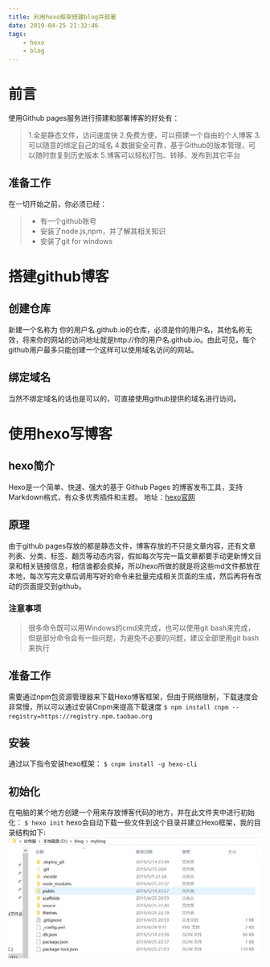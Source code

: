 ```yaml
---
title: 利用hexo框架搭建blog并部署
date: 2019-04-25 21:32:46
tags: 
    - hexo
    - blog
---
```

# 前言
使用Github pages服务进行搭建和部署博客的好处有：
<!--more-->
> 1.全是静态文件，访问速度快
> 2.免费方便，可以搭建一个自由的个人博客
> 3.可以随意的绑定自己的域名
> 4.数据安全可靠，基于Github的版本管理，可以随时恢复到历史版本
> 5.博客可以轻松打包、转移、发布到其它平台


## 准备工作
在一切开始之前，你必须已经：

> - 有一个github账号
> - 安装了node.js,npm，并了解其相关知识
> - 安装了git for windows

# 搭建github博客
## 创建仓库
新建一个名称为 你的用户名.github.io的仓库，必须是你的用户名，其他名称无效，将来你的网站的访问地址就是http://你的用户名.github.io。由此可见，每个github用户最多只能创建一个这样可以使用域名访问的网站。

## 绑定域名
当然不绑定域名的话也是可以的，可直接使用github提供的域名进行访问。




# 使用hexo写博客

## hexo简介
Hexo是一个简单、快速、强大的基于 Github Pages 的博客发布工具，支持Markdown格式，有众多优秀插件和主题。
地址：[hexo官网](http://hexo.io)


## 原理
由于github pages存放的都是静态文件，博客存放的不只是文章内容，还有文章列表、分类、标签、翻页等动态内容，假如每次写完一篇文章都要手动更新博文目录和相关链接信息，相信谁都会疯掉，所以hexo所做的就是将这些md文件都放在本地，每次写完文章后调用写好的命令来批量完成相关页面的生成，然后再将有改动的页面提交到github。

### 注意事项
> 很多命令既可以用Windows的cmd来完成，也可以使用git bash来完成，但是部分命令会有一些问题，为避免不必要的问题，建议全部使用git bash来执行

## 准备工作
需要通过npm包资源管理器来下载Hexo博客框架，但由于网络限制，下载速度会非常慢，所以可以通过安装Cnpm来提高下载速度
`$ npm install cnpm --registry=https://registry.npm.taobao.org`

## 安装

通过以下指令安装hexo框架：
`$ cnpm install -g hexo-cli`

## 初始化
在电脑的某个地方创建一个用来存放博客代码的地方，并在此文件夹中进行初始化：
`$ hexo init`
hexo会自动下载一些文件到这个目录并建立Hexo框架，我的目录结构如下:
![](hexobulidblog/截图1.png)